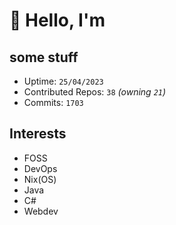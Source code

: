 # 👋 Hello, I'm 

## some stuff

- Uptime: `25/04/2023`
- Contributed Repos: `38` *(owning `21`)*
- Commits: `1703`

## Interests

- FOSS
- DevOps
- Nix(OS)
- Java
- C#
- Webdev

